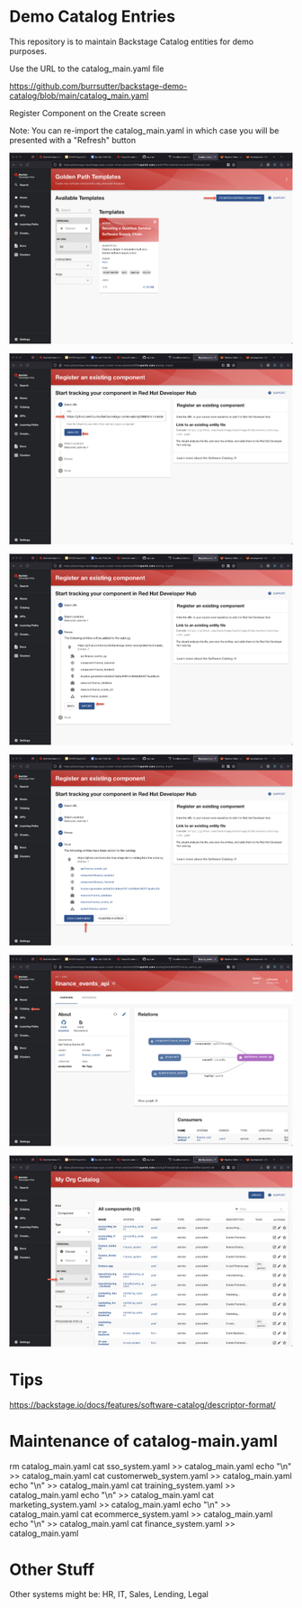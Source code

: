 # Demo Catalog Entries

This repository is to maintain Backstage Catalog entities for demo purposes.   

Use the URL to the catalog_main.yaml file 

https://github.com/burrsutter/backstage-demo-catalog/blob/main/catalog_main.yaml

Register Component on the Create screen

Note: You can re-import the catalog_main.yaml in which case you will be presented with a "Refresh" button

![0](/images/register-0.png)

![1](/images/register-1.png)

![2](/images/register-2.png)

![3](/images/register-3.png)

![4](/images/register-4.png)

![5](/images/register-5.png)

# Tips

https://backstage.io/docs/features/software-catalog/descriptor-format/

# Maintenance of catalog-main.yaml

rm catalog_main.yaml
cat sso_system.yaml >> catalog_main.yaml
echo "\n" >> catalog_main.yaml
cat customerweb_system.yaml >> catalog_main.yaml
echo "\n" >> catalog_main.yaml
cat training_system.yaml >> catalog_main.yaml
echo "\n" >> catalog_main.yaml
cat marketing_system.yaml >> catalog_main.yaml
echo "\n" >> catalog_main.yaml
cat ecommerce_system.yaml >> catalog_main.yaml
echo "\n" >> catalog_main.yaml
cat finance_system.yaml >> catalog_main.yaml


# Other Stuff

Other systems might be: HR, IT, Sales, Lending, Legal